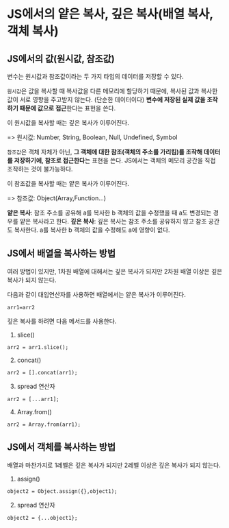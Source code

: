 # JS에서의 얕은 복사, 깊은 복사(배열 복사, 객체 복사)

## JS에서의 값(원시값, 참조값)
변수는 원시값과 참조값이라는 두 가지 타입의 데이터를 저장할 수 있다.

`원시값`은 값을 복사할 때 복사값을 다른 메모리에 할당하기 때문에, 복사된 값과 복사한 값이 서로 영향을 주고받지 않는다. (단순한 데이터이다) **변수에 저장된 실제 값을 조작하기 때문에 값으로 접근**한다는 표현을 쓴다.

이 원시값을 복사할 때는 깊은 복사가 이루어진다.

=> 원시값: Number, String, Boolean, Null, Undefined, Symbol


`참조값`은 객체 자체가 아닌, **그 객체에 대한 참조(객체의 주소를 가리킴)를 조작해 데이터를 저장하기에, 참조로 접근한다**는 표현을 쓴다. JS에서는 객체의 메모리 공간을 직접 조작하는 것이 불가능하다.

이 참조값을 복사할 때는 얕은 복사가 이루어진다.

=> 참조값: Object(Array,Function...)

**얕은 복사**: 참조 주소를 공유해 a를 복사한 b 객체의 값을 수정했을 때 a도 변경되는 경우를 얕은 복사라고 한다.
**깊은 복사**: 깊은 복사는 참조 주소를 공유하지 않고 참조 공간도 복사한다. a를 복사한 b 객체의 값을 수정해도 a에 영향이 없다.

## JS에서 배열을 복사하는 방법

여러 방법이 있지만, 1차원 배열에 대해서는 깊은 복사가 되지만 2차원 배열 이상은 깊은 복사가 되지 않는다.

다음과 같이 대입연산자를 사용하면 배열에서는 얕은 복사가 이루어진다.
```JS
arr1=arr2
```

깊은 복사를 하려면 다음 메서드를 사용한다.
1. slice()
```JS
arr2 = arr1.slice();
```

2. concat()
```JS
arr2 = [].concat(arr1);
```

3. spread 연산자
```JS
arr2 = [...arr1];
```

4. Array.from()
```JS
arr2 = Array.from(arr1);
```

## JS에서 객체를 복사하는 방법

배열과 마찬가지로 1레벨은 깊은 복사가 되지만 2레벨 이상은 깊은 복사가 되지 않는다.

1. assign()
```JS
object2 = Object.assign({},object1);
```
2. spread 연산자 
```JS
object2 = {...object1};
```
